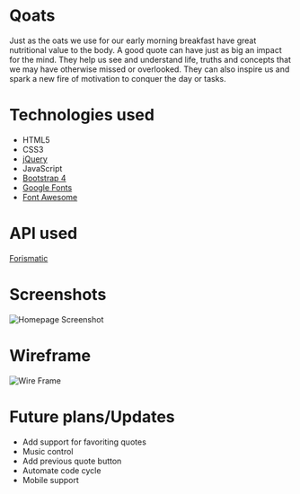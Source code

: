 # Qoats

Just as the oats we use for our early morning breakfast have great nutritional value to the body. A good quote can have just as big an impact for the mind. They help us see and understand life, truths and concepts that we may have otherwise missed or overlooked. They can also inspire us and spark a new fire of motivation to conquer the day or tasks.

# Technologies used

* HTML5
* CSS3
* [jQuery](https://jquery.com/)
* JavaScript
* [Bootstrap 4](https://www.bootstrapcdn.com/)
* [Google Fonts](https://fonts.google.com/)
* [Font Awesome](https://fontawesome.com/icons?d=gallery)

# API used
[Forismatic](https://forismatic.com/en/api/)

# Screenshots

![Homepage Screenshot](https://i.imgur.com/ywZSYs9m.png)

# Wireframe

![Wire Frame](https://i.imgur.com/LkwlaLLm.png)

# Future plans/Updates

* Add support for favoriting quotes
* Music control
* Add previous quote button
* Automate code cycle
* Mobile support

